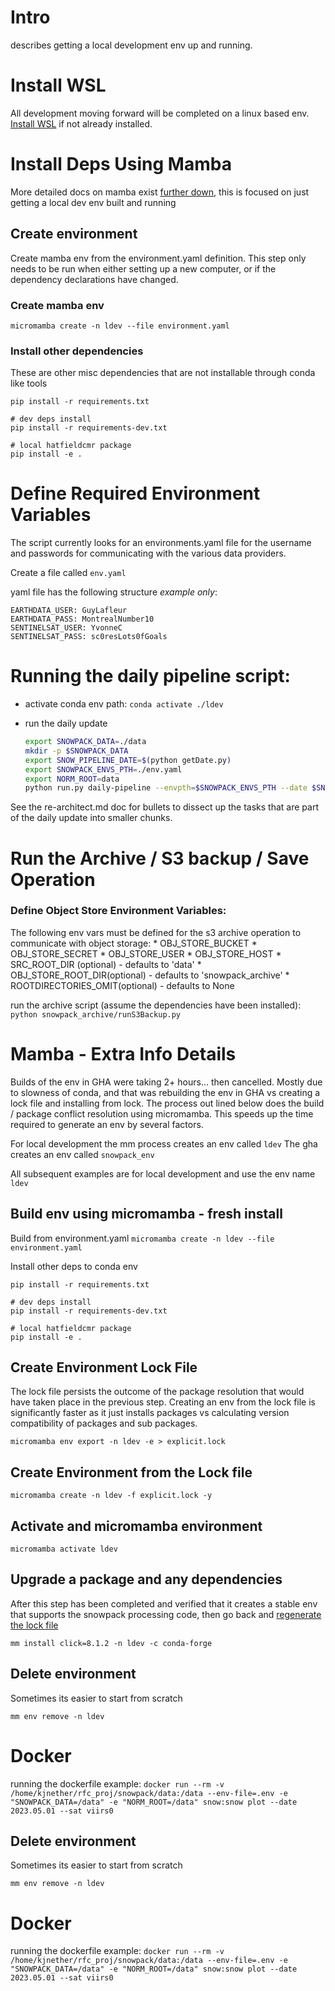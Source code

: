 # Intro

describes getting a local development env up and running.

# Install WSL

All development moving forward will be completed on a linux based env.
[Install WSL](https://learn.microsoft.com/en-us/windows/wsl/install) if not
already installed.


# Install Deps Using Mamba

More detailed docs on mamba exist [further down](#mamba---details), this is
focused on just getting a local dev env built and running

## Create environment

Create mamba env from the environment.yaml definition.  This step only needs
to be run when either setting up a new computer, or if the dependency
declarations have changed.

### Create mamba env

`micromamba create -n ldev --file environment.yaml`

### Install other dependencies

These are other misc dependencies that are not installable through conda
like tools

```
pip install -r requirements.txt

# dev deps install
pip install -r requirements-dev.txt

# local hatfieldcmr package
pip install -e .
```

# Define Required Environment Variables

The script currently looks for an environments.yaml file for the username and
passwords for communicating with the various data providers.

Create a file called `env.yaml`

yaml file has the following structure *example only*:

```
EARTHDATA_USER: GuyLafleur
EARTHDATA_PASS: MontrealNumber10
SENTINELSAT_USER: YvonneC
SENTINELSAT_PASS: sc0resLots0fGoals
```

# Running the daily pipeline script:

* activate conda env path:
    `conda activate ./ldev`

* run the daily update
    ``` bash
    export SNOWPACK_DATA=./data
    mkdir -p $SNOWPACK_DATA
    export SNOW_PIPELINE_DATE=$(python getDate.py)
    export SNOWPACK_ENVS_PTH=./env.yaml
    export NORM_ROOT=data
    python run.py daily-pipeline --envpth=$SNOWPACK_ENVS_PTH --date $SNOW_PIPELINE_DATE
    ```

See the re-architect.md doc for bullets to dissect up the tasks that are part
of the daily update into smaller chunks.

# Run the Archive / S3 backup / Save Operation

### Define Object Store Environment Variables:

The following env vars must be defined for the s3 archive operation to communicate
with object storage:
    * OBJ_STORE_BUCKET
    * OBJ_STORE_SECRET
    * OBJ_STORE_USER
    * OBJ_STORE_HOST
    * SRC_ROOT_DIR (optional) - defaults to 'data'
    * OBJ_STORE_ROOT_DIR(optional) - defaults to 'snowpack_archive'
    * ROOTDIRECTORIES_OMIT(optional) - defaults to None

run the archive script (assume the dependencies have been installed):
`python snowpack_archive/runS3Backup.py`

# Mamba - Extra Info Details

Builds of the env in GHA were taking 2+ hours... then cancelled.  Mostly due to
slowness of conda, and that was rebuilding the env in GHA vs creating a lock
file and installing from lock.  The process out lined below does the build /
package conflict resolution using micromamba.  This speeds up the time required
to generate an env by several factors.

For local development the mm process creates an env called `ldev`
The gha creates an env called `snowpack_env`

All subsequent examples are for local development and use the env name `ldev`

## Build env using micromamba - fresh install
Build from environment.yaml
`micromamba create -n ldev --file environment.yaml`

Install other deps to conda env
```
pip install -r requirements.txt

# dev deps install
pip install -r requirements-dev.txt

# local hatfieldcmr package
pip install -e .
```

## Create Environment Lock File

The lock file persists the outcome of the package resolution that would have
taken place in the previous step.  Creating an env from the lock file is
significantly faster as it just installs packages vs calculating version
compatibility of packages and sub packages.

`micromamba env export -n ldev -e > explicit.lock`

## Create Environment from the Lock file

`micromamba create -n ldev -f explicit.lock -y`

## Activate and micromamba environment

`micromamba activate ldev`

## Upgrade a package and any dependencies

After this step has been completed and verified that it creates a stable env
that supports the snowpack processing code, then go back and [regenerate the
lock file](#create-environment-from-the-lock-file)

`mm install click=8.1.2 -n ldev -c conda-forge`


## Delete environment

Sometimes its easier to start from scratch

`mm env remove -n ldev`

# Docker

running the dockerfile example:
`docker run --rm -v /home/kjnether/rfc_proj/snowpack/data:/data --env-file=.env -e "SNOWPACK_DATA=/data" -e "NORM_ROOT=/data" snow:snow plot --date 2023.05.01 --sat viirs0`


## Delete environment

Sometimes its easier to start from scratch

`mm env remove -n ldev`

# Docker

running the dockerfile example:
`docker run --rm -v /home/kjnether/rfc_proj/snowpack/data:/data --env-file=.env -e "SNOWPACK_DATA=/data" -e "NORM_ROOT=/data" snow:snow plot --date 2023.05.01 --sat viirs0`


